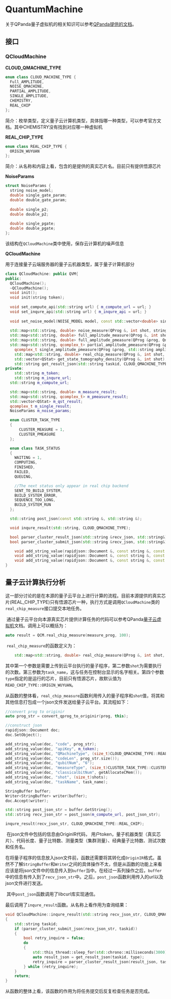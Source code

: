 # QuantumMachine

关于QPanda量子虚拟机的相关知识可以参考[QPanda提供的文档](https://qpanda-tutorial.readthedocs.io/zh/latest/QuantumMachine.html)。

## 接口

### QCloudMachine

**CLOUD_QMACHINE_TYPE**

```c++
enum class CLOUD_MACHINE_TYPE {
  Full_AMPLITUDE,
  NOISE_QMACHINE,
  PARTIAL_AMPLITUDE,
  SINGLE_AMPLITUDE,
  CHEMISTRY,
  REAL_CHIP
};
```

简介：枚举类型，定义量子云计算机类型，具体指哪一种类型，可以参考官方文档。其中CHEMISTRY没有找到对应哪一种虚拟机

**REAL_CHIP_TYPE**

```c++
enum class REAL_CHIP_TYPE {
  ORIGIN_WUYUAN
};
```

简介：从名称和内容上看，包含的是提供的真实芯片名。目前只有提供悟源芯片

**NoiseParams**

```c++
struct NoiseParams {
  string noise_model;
  double single_gate_param;
  double double_gate_param;
  
  double single_p2;
  double double_p2;
  
  double single_pgate;
  double double_pgate;
};
```

该结构在`QCloudMachine`类中使用，保存云计算机的噪声信息

**QCloudMachine**

用于连接量子云端服务器的量子云机器类型，属于量子计算机部分

```c++
class QCloudMachine: public QVM{
public:
  QCloudMachine();
  ~QCloudMachine();
  void init();
  void init(string token);
  
  void set_compute_api(std::string url) { m_compute_url = url; }
  void set_inqure_api(std::string url) { m_inqure_api = url; }
  
  void set_noise_model(NOISE_MODEL model, const std::vector<double> single_params, const std::vector<double> double_params);
  
  std::map<std::string, double> noise_measure(QProg &, int shot, string task_name = "Qurator Experiment");
  std::map<std::string, double> full_amplitude_measure(QProg &, int shot, string task_name = "Qurator Experiment");
  std::map<std::string, double> full_amplitude_pmeasure(QProg &prog, Qnum qubit_vec, string task_name = "Qurator Experiment")
  std::map<std::string, qcomplex_t> partial_amplitude_pmeasure(QProg &prog, std::vector<std::string> amplitude_vec, string task_name = "Qurator Experiment");
	qcomplex_t single_amplitude_pmeasure(QProg &prog, std::string amplitude, string task_name = "Qurator Experiment");
	std::map<std::string, double> real_chip_measure(QProg &, int shot, string task_name = "Qurator Experiment", REAL_CHIP_TYPE type = REAL_CHIP_TYPE::ORIGIN_WUYUAN);
	std::vector<QStat> get_state_tomography_density(QProg &, int shot);
	std::string get_result_json(std::string taskid, CLOUD_QMACHINE_TYPE type);
private:
	std::string m_token;
	std::string m_inqure_url;
  std::string m_compute_url;

  std::map<std::string, double> m_measure_result;
  std::map<std::string, qcomplex_t> m_pmeasure_result;
  std::vector<QStat> m_qst_result;
  qcomplex_t m_single_result;
  NoiseParams m_noise_params;

  enum CLUSTER_TASK_TYPE
  {
      CLUSTER_MEASURE = 1,
      CLUSTER_PMEASURE
  };

  enum class TASK_STATUS
  {
  	WAITING = 1, 
    COMPUTING,
    FINISHED,
    FAILED,
    QUEUING,

    //The next status only appear in real chip backend
    SENT_TO_BUILD_SYSTEM,
    BUILD_SYSTEM_ERROR,   
    SEQUENCE_TOO_LONG,
    BUILD_SYSTEM_RUN
  };

  std::string post_json(const std::string &, std::string &);

  void inqure_result(std::string, CLOUD_QMACHINE_TYPE);

  bool parser_cluster_result_json(std::string &recv_json, std::string&);
  bool parser_cluster_submit_json(std::string &recv_json, std::string&);

	void add_string_value(rapidjson::Document &, const string &, const size_t);
	void add_string_value(rapidjson::Document &, const string &, const double);
	void add_string_value(rapidjson::Document &, const string &, const std::string &);
}
```



## 量子云计算执行分析

​	这一部分讨论的是在本源的量子云平台上进行计算的流程。目前本源提供的真实芯片(REAL_CHIP_TYPE)只有悟源芯片一种，执行方式是调用`QCloudMachine`类的`real_chip_measure`接口提交本地任务。

​	通过量子云平台向本源真实芯片提供计算任务的代码可以参考QPanda[量子云虚拟机](https://qpanda-tutorial.readthedocs.io/zh/latest/QCloudMachine.html)文档。调用上可以概括为：

```c++
auto result = QCM.real_chip_measure(measure_prog, 100);
```

​	`real_chip_measure`的函数定义为：

```c++
	std::map<std::string, double> real_chip_measure(QProg &, int shot, string task_name = "Qurator Experiment", REAL_CHIP_TYPE type = REAL_CHIP_TYPE::ORIGIN_WUYUAN);
```

​	其中第一个参数是需要上传到云平台执行的量子程序，第二参数`shot`为需要执行的次数。第三参数为`task_name`，这与任务在控制台显示的名字相关。第四个参数`type`指定的是运行的芯片，目前只有悟源芯片，故默认值为`READ_CHIP_TYPE::ORIGIN_WUYUAN`。

​	从函数的整体看，`real_chip_measure`函数利用传入的量子程序和`shot`值，将其和其他信息打包成一个json文件发送给量子云平台。其流程如下：

```c++
//convert prog to originir 
auto prog_str = convert_qprog_to_originir(prog, this);

//construct json
rapidjson::Document doc;
doc.SetObject();

add_string_value(doc, "code", prog_str);
add_string_value(doc, "apiKey", m_token);
add_string_value(doc, "QMachineType", (size_t)CLOUD_QMACHINE_TYPE::REAL_CHIP);
add_string_value(doc, "codeLen", prog_str.size());
add_string_value(doc, "qubitNum", "6");
add_string_value(doc, "measureType", (size_t)CLUSTER_TASK_TYPE::CLUSTER_MEASURE);
add_string_value(doc, "classicalbitNum", getAllocateCMem());
add_string_value(doc, "shot", (size_t)shots);
add_string_value(doc, "taskName", task_name); 

StringBuffer buffer;
Writer<StringBuffer> writer(buffer);
doc.Accept(writer);

std::string post_json_str = buffer.GetString();
std::string recv_json_str = post_json(m_compute_url, post_json_str);

inqure_result(recv_json_str, CLOUD_QMACHINE_TYPE::REAL_CHIP);
```

​	在json文件中包括的信息由OriginIR代码， 用户token，量子机器类型（真实芯片）、代码长度、量子比特数、测量类型（集群测量）、经典量子比特数、测试次数和任务名。

​	在将量子程序的信息放入json文件前，函数还需要将其转化成`OriginIR`格式。虽然不了解`StringBuffer`和`Writer`之间的具体操作不太，但是从函数的功能上来看应该是将json文件中的信息传入到`buffer`当中。在经过一系列操作之后，`buffer`中的信息有传入到了`recv_json_str`中。之后，`post_json`函数利用传入的url以及json文件进行发送。

​	其中`post_json`函数调用了libcurl库实现通信。

​	最后调用了`inqure_result`函数。从名称上看作用为查询结果：

```c++
void QCloudMachine::inqure_result(std::string recv_json_str, CLOUD_QMACHINE_TYPE type)
{
    std::string taskid;
    if (parser_cluster_submit_json(recv_json_str, taskid))
    {
        bool retry_inquire = false;
        do
        {
            std::this_thread::sleep_for(std::chrono::milliseconds(3000));
            auto result_json = get_result_json(taskid, type);
            retry_inquire = parser_cluster_result_json(result_json, taskid);
        } while (retry_inquire);
    }
    return;
}
```

​	从函数的整体上看，该函数的作用为将任务提交后反复检查任务是否完成。



